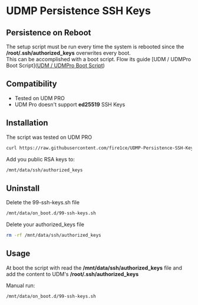 # UDMP Persistence SSH Keys

## Persistence on Reboot

The setup script must be run every time the system is rebooted since the __/root/.ssh/authorized_keys__ overwrites every boot.  
This can be accomplished with a boot script. Flow its guide [UDM / UDMPro Boot Script]([UDM / UDMPro Boot Script](https://github.com/boostchicken-dev/udm-utilities/tree/master/on-boot-script))

## Compatibility

  * Tested on UDM PRO
  * UDM Pro doesn't support __ed25519__ SSH Keys

## Installation

The script was tested on UDM PRO

```bash
curl https://raw.githubusercontent.com/fire1ce/UDMP-Persistence-SSH-Keys/main/install.sh | bash 
```

Add you public RSA keys to:

```bash
/mnt/data/ssh/authorized_keys
```

## Uninstall

Delete the 99-ssh-keys.sh file

```bash
/mnt/data/on_boot.d/99-ssh-keys.sh
```

Delete your authorized_keys file

```bash
rm -rf /mnt/data/ssh/authorized_keys
```

## Usage

At boot the script with read the __/mnt/data/ssh/authorized_keys__ file and add the content to UDM's __/root/.ssh/authorized_keys__

Manual run:

```bash
/mnt/data/on_boot.d/99-ssh-keys.sh
```
